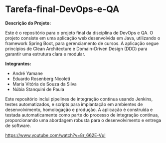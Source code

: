# Tarefa-final-DevOps-e-QA

**Descrição do Projeto:**

Este é o repositório para o projeto final da disciplina de DevOps e QA. O projeto consiste em uma aplicação web desenvolvida em Java, utilizando o framework Spring Boot, para gerenciamento de cursos. A aplicação segue princípios de Clean Architecture e Domain-Driven Design (DDD) para garantir uma estrutura clara e modular.

**Integrantes:**
- André Yamane
- Eduardo Rosenberg Nicoleti
- Maria Vitória de Souza da Silva
- Núbia Stanquini de Paula

Este repositório inclui pipelines de integração contínua usando Jenkins, testes automatizados, e scripts para implantação em ambientes de desenvolvimento, homologação e produção. A aplicação é construída e testada automaticamente como parte do processo de integração contínua, proporcionando uma abordagem robusta para o desenvolvimento e entrega de software.

https://www.youtube.com/watch?v=8r_662E-VuI
